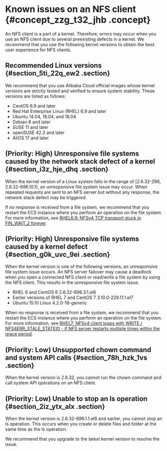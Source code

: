 # Known issues on an NFS client {#concept_zzg_t32_jhb .concept}

An NFS client is a part of a kernel. Therefore, errors may occur when you use an NFS client due to several preexisting defects in a kernel. We recommend that you use the following kernel versions to obtain the best user experience for NFS clients.

## Recommended Linux versions {#section_5ti_22q_ew2 .section}

We recommend that you use Alibaba Cloud official images whose kernel versions are strictly tested and verified to ensure system stability. These versions are listed as follows:

-   CentOS 6.9 and later
-   Red Hat Enterprise Linux \(RHEL\) 6.9 and later
-   Ubuntu 14.04, 16.04, and 18.04
-   Debian 8 and later
-   SUSE 11 and later
-   openSUSE 42.3 and later
-   AliOS 17 and later

## \(Priority: High\) Unresponsive file systems caused by the network stack defect of a kernel {#section_i3z_hje_dhq .section}

When the kernel version of a Linux system falls in the range of \[2.6.32-296, 2.6.32-696.10.1\), an unresponsive file system issue may occur. When repeated requests are sent to an NFS server but without any response, the network stack defect may be triggered.

If no response is received from a file system, we recommend that you restart the ECS instance where you perform an operation on the file system. For more information, see [RHEL6.9: NFSv4 TCP transport stuck in FIN\_WAIT\_2 forever](https://access.redhat.com/solutions/3053801).

## \(Priority: High\) Unresponsive file systems caused by a kernel defect {#section_g0k_uvc_9ei .section}

When the kernel version is one of the following versions, an unresponsive file system issue occurs. An NFS server failover may cause a deadlock when you open a connected NFS client or read/write a file system by using the NFS client. This results in the unresponsive file system issue.

-   RHEL 6 and CentOS 6 2.6.32-696.3.1.el6
-   Earlier versions of RHEL 7 and CentOS 7 3.10.0-229.11.1.el7
-   Ubuntu 15.10 Linux 4.2.0-18-generic

When no response is received from a file system, we recommend that you restart the ECS instance where you perform an operation on the file system. For more information, see [RHEL7: NFSv4 client loops with WRITE / NFS4ERR\_STALE\_STATEID - if NFS server restarts multiple times within the grace period](https://access.redhat.com/solutions/1427473).

## \(Priority: Low\) Unsupported chown command and system API calls {#section_78h_hzk_1vs .section}

When the kernel version is 2.6.32, you cannot run the chown command and call system API operations on an NFS client.

## \(Priority: Low\) Unable to stop an ls operation {#section_2iz_ytx_alx .section}

When the kernel version is 2.6.32-696.1.1.el6 and earlier, you cannot stop an ls operation. This occurs when you create or delete files and folder at the same time as the ls operation.

We recommend that you upgrade to the latest kernel version to resolve the issue.

